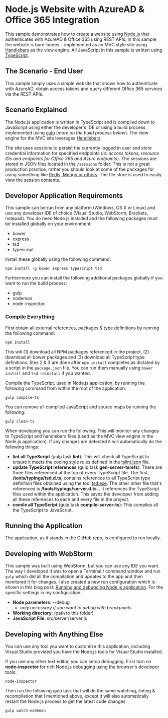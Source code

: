 Node.js Website with AzureAD & Office 365 Integration
=================================================
This sample demonstrates how to create a website using [Node.js](http://www.nodejs.org) that authenticates with AzureAD & Office 365 using REST APIs. In this sample the website is bare-bones... implemented as an MVC style site using [Handlebars](https://github.com/donpark/hbs) as the view engine. All JavaScript in this sample is written using [TypeScript](http://typescriptlang.org). 

The Scenario - End User
-----------------------
This sample simply uses a simple website that shows how to authenticate with AzureAD, obtain access tokens and query different Office 365 services via the REST APIs.

Scenario Explained
------------------
The Node.js application is written in TypeScript and is compiled down to JavaScript using either the developer's IDE or using a build process implemented using [gulp](http://gulpjs.com/) (*more on the build process below*). The view engine for the MVC site leverages [Handlebars](https://github.com/donpark/hbs).

The site uses sessions to persist the currently logged in user and store credential information for specified endpoints (*ie: access tokens, resource IDs and endpoints for Office 365 and Azure endpoints*). The sessions are stored in JSON files located in the `/sessions` folder. This is not a great production practice, rather you should look at some of the packages for using something like [Redis, Mongo or others](https://github.com/expressjs/session#compatible-session-stores). The file store is used to easily view the session contents.

Developer Application Requirements
----------------------------------
This sample can be run from any platform (Windows, OS X or Linux) and use any developer IDE of choice (Visual Studio, WebStorm, Brackets, notepad). You do need Node.js installed and the following packages must be installed globally on your environment:

- bower
- express
- tsd
- typescript

Install these globally using the following command:

````
npm install -g bower express typescript tsd
````

Furthermore you can install the following additional packages globally if you want to run the build process:

- gulp
- nodemon
- node-inspector

### Compile Everything
First obtain all external references, packages & type definitions by running the following command:

````
npm install
````

This will (1) download all NPM packages referenced in the project, (2) download all bower packages and (3) download all TypeScript type definitions. Stes 2 & 3 are done after `npm install` completes as dictated by a script in the `package.json` file. You can run them manually using `bower install` and `tsd reinstall` if you wanted.

Compile the TypeScript, used in Node.js application, by running the following command from within the root of the application:

````
gulp compile-ts
````

You can remove all compiled JavaScript and source maps by running the following:

````
gulp clean-ts
````

When developing you can run the following. This will monitor any changes to TypeScript and handlebars files (used as the MVC view engine in the Node.js application). If any changes are detected it will automatically do the following things:

- **lint all TypeScript** (gulp task **lint**): This will check all TypeScript to ensure it meets the coding style rules defined in the [tslint.json](tslint.json) file.
- **update TypeScript references** (gulp task **gen-server-tsrefs**): There are three files referenced at the top of every TypeScript file. The first, **/tools/typings/tsd.d.ts**, contains references to all TypeScript type definition files obtained using the tool [tsd.exe](http://definitelytyped.org/tsd). The other other file that's referenced is **/tools/typings/server.d.ts**... it references the TypeScript files used within the application. This saves the developer from adding all these references to each and every file in the project. 
- **comile all TypeScript** (gulp task **compile-server-ts**): This compiles all the TypeScript to JavaScript.

Running the Application
-----------------------
The application, as it stands in the GitHub repo, is configured to run locally. 

Developing with WebStorm
------------------------
This sample was built using WebStorm, but you can use any IDE you want. The way I developed it was to open a Terminal / command window and run `gulp` which did all the compilation and updates to the app and then monitored it for changes. I also created a new run configuration which is shown in this blog post: [Running and debugging Node.js application](http://blog.jetbrains.com/webstorm/2014/02/running-and-debugging-node-js-application/). For the specific settings in my configuration:

- **Node parameters**: --debug
  - *only necessary if you want to debug with breakpoints*
- **Working directory**: (path to this folder)
- **JavaScript File**: src/server/server.js

Developing with Anything Else
-----------------------------
You can use any tool you want to customize this application, including Visual Studio provided you have the Node.js tools for Visual Studio installed.

If you use any other text editor, you can setup debugging. First turn on **node-inspector** for rich Node.js debugging using the browser's developer tools:

````
node-inspector
````

Then run the following gulp task that will do the same watching, linting & recompilation that I mentioned above, except it will also automatically restart the Node.js process to get the latest code changes:
 
````
gulp watch-nodemon
````